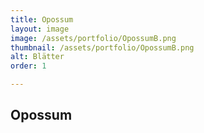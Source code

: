 ```yaml
---
title: Opossum
layout: image
image: /assets/portfolio/OpossumB.png
thumbnail: /assets/portfolio/OpossumB.png
alt: Blätter
order: 1

---
```

## Opossum









